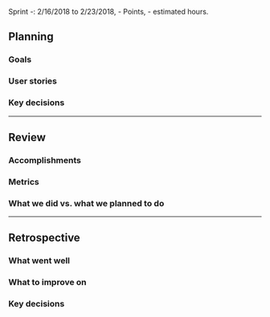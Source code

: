 Sprint -: 2/16/2018 to 2/23/2018, - Points, - estimated hours.

## Planning

### Goals

### User stories

### Key decisions

***

## Review

### Accomplishments

### Metrics

### What we did vs. what we planned to do

***

## Retrospective

### What went well

### What to improve on

### Key decisions
